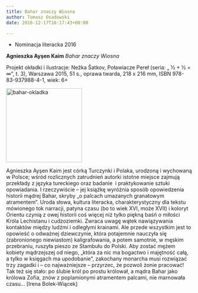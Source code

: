 ```yaml
---
title: Bahar znaczy Wiosna
author: Tomasz Osadowski
date: 2016-12-17T16:17:43+00:00

---
```

  * Nominacja literacka 2016

**Agnieszka Ayşen Kaim** _Bahar znaczy Wiosna_

Projekt okładki i ilustracje: Nežka Šatkov, Poławiacze Pereł (seria: „ ½ + ½ = ∞”, t. 3), Warszawa 2015, 51 s., oprawa twarda, 218 x 216 mm, ISBN 978-83-937988-4-1, wiek: 6+

<img class="alignnone size-medium wp-image-3825" src="http://www.ibby.pl/wp-content/uploads/2016/12/bahar-okladka-205x200.jpg" alt="bahar-okladka" width="205" height="200" srcset="http://www.ibby.pl/wp-content/uploads/2016/12/bahar-okladka-205x200.jpg 205w, http://www.ibby.pl/wp-content/uploads/2016/12/bahar-okladka-102x100.jpg 102w, http://www.ibby.pl/wp-content/uploads/2016/12/bahar-okladka.jpg 491w" sizes="(max-width: 205px) 100vw, 205px" />

Agnieszka Ayşen Kaim jest córką Turczynki i Polaka, urodzoną i wychowaną w Polsce; wśród rozlicznych zatrudnień autorki istotne miejsce zajmują przekłady z języka tureckiego oraz badanie  i praktykowanie sztuki opowiadania. I rzeczywiście – jej książkę wyróżnia sposób opowiedzenia historii mądrej Bahar, skryby „o palcach umazanych granatowym atramentem”. Uroda słowa, kultura literacka, charakterystyczny dla tekstu mówionego tok narracji, patyna czasu (bo to wiek XVI, może XVII) i koloryt Orientu czynią z owej historii coś więcej niż tylko piękną baśń o miłości Króla Lechistanu i cudzoziemki. Zwraca uwagę wątek nawiązywania kontaktów między ludźmi i odległymi krainami. Ale przede wszystkim jest to opowieść o odważnej dziewczynie, która potajemnie nauczyła się (zabronionego niewiastom) kaligrafowania, a potem samotnie, w męskim przebraniu, ruszyła pieszo ze Stambułu do Polski. Aby zostać mężem kobiety mądrzejszej od niego, „która za nic ma bogactwo i majętność całą, a tylko w księgach ma upodobanie”, zakochany monarcha musi rozwiązać trzy zagadki i – co najważniejsze – przyrzec, że pozwoli żonie pracować! Tak też się stało: po ślubie król po prostu królował, a mądra Bahar jako królowa Zofia, znów z poplamionymi atramentem palcami, nie marnowała czasu… [Irena Bolek-Wiącek]
